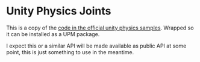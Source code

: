 # Unity Physics Joints

This is a copy of the [code in the official unity physics samples](https://github.com/Unity-Technologies/EntityComponentSystemSamples/tree/master/UnityPhysicsSamples/Assets/Demos/4.%20Joints/Scripts).
Wrapped so it can be installed as a UPM package.

I expect this or a similar API will be made available as public API at some point, this is just something to use in the
meantime.
